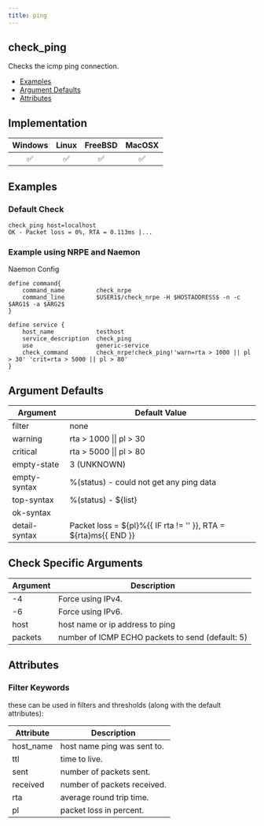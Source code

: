 ```yaml
---
title: ping
---
```


## check_ping

Checks the icmp ping connection.

- [Examples](#examples)
- [Argument Defaults](#argument-defaults)
- [Attributes](#attributes)

## Implementation

| Windows            | Linux              | FreeBSD            | MacOSX             |
|:------------------:|:------------------:|:------------------:|:------------------:|
| :white_check_mark: | :white_check_mark: | :white_check_mark: | :white_check_mark: |

## Examples

### Default Check

    check_ping host=localhost
    OK - Packet loss = 0%, RTA = 0.113ms |...

### Example using NRPE and Naemon

Naemon Config

    define command{
        command_name         check_nrpe
        command_line         $USER1$/check_nrpe -H $HOSTADDRESS$ -n -c $ARG1$ -a $ARG2$
    }

    define service {
        host_name            testhost
        service_description  check_ping
        use                  generic-service
        check_command        check_nrpe!check_ping!'warn=rta > 1000 || pl > 30' 'crit=rta > 5000 || pl > 80'
    }

## Argument Defaults

| Argument      | Default Value                                                     |
| ------------- | ----------------------------------------------------------------- |
| filter        | none                                                              |
| warning       | rta > 1000 \|\| pl > 30                                           |
| critical      | rta > 5000 \|\| pl > 80                                           |
| empty-state   | 3 (UNKNOWN)                                                       |
| empty-syntax  | %(status) - could not get any ping data                           |
| top-syntax    | %(status) - \${list}                                              |
| ok-syntax     |                                                                   |
| detail-syntax | Packet loss = \${pl}%{{ IF rta != '' }}, RTA = \${rta}ms{{ END }} |

## Check Specific Arguments

| Argument | Description                                      |
| -------- | ------------------------------------------------ |
| -4       | Force using IPv4.                                |
| -6       | Force using IPv6.                                |
| host     | host name or ip address to ping                  |
| packets  | number of ICMP ECHO packets to send (default: 5) |

## Attributes

### Filter Keywords

these can be used in filters and thresholds (along with the default attributes):

| Attribute | Description                 |
| --------- | --------------------------- |
| host_name | host name ping was sent to. |
| ttl       | time to live.               |
| sent      | number of packets sent.     |
| received  | number of packets received. |
| rta       | average round trip time.    |
| pl        | packet loss in percent.     |
